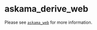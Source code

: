 # askama_derive_web

Please see [`askama_web`](https://crates.io/crates/askama_web) for more information.
